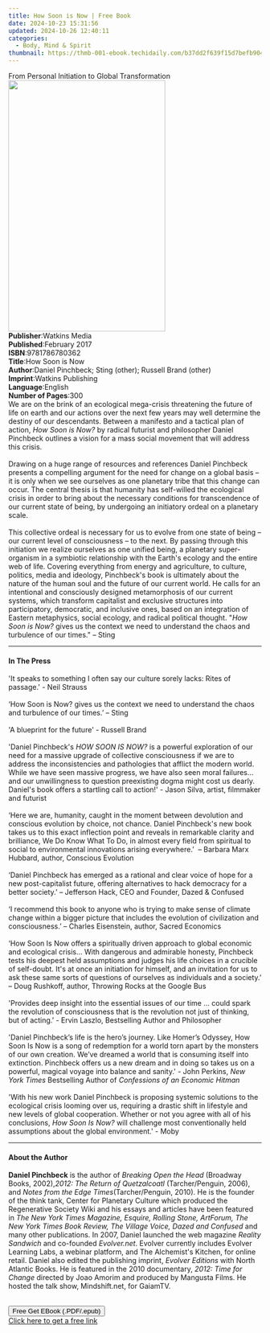 ```yaml
---
title: How Soon is Now | Free Book
date: 2024-10-23 15:31:56
updated: 2024-10-26 12:40:11
categories:
  - Body, Mind & Spirit
thumbnail: https://thmb-001-ebook.techidaily.com/b37dd2f639f15d7befb904f02d02edf37cda539c730029a482aea00e4ebaa9b9.jpg
---
```

<main id="book-container">
  <div class="flex flex-col">
    <div class="book-brief flex-1 py-6 px-4 sm:p-6 md:py-10 md:px-8">
      <!-- brief-->
      <div class="book-brief-main">
        From Personal Initiation to Global Transformation
      </div>
    </div>
    <div
      class="book-meta-info flex-1 grid gap-4 col-start-1 col-end-3 row-start-1 sm:mb-6 sm:grid-cols-4 lg:gap-6 lg:col-start-2 lg:row-end-6 lg:row-span-6 lg:mb-0"
    >
      <div
        class="book-meta-info-left place-content-center mt-4 p-4 text-sm leading-6 col-start-2 col-span-2 dark:text-slate-400"
      >
        <img
          class="w-full h-500 object-cover rounded-lg sm:h-255 sm:col-span-2 lg:col-span-full"
          src="https://img-001-ebook.techidaily.com/085646b59a2415fb79838aa7ed69de93ffe5a5fe77bf9411aa75e418df026323.jpg"
          alt=""
          width="312"
          height="500"
        />
      </div>
      <div
        class="book-meta-info-right mt-2 col-start-1 row-start-2 col-span-3 self-center"
      >
        <!-- meta data  -->
        <div class="flex flex-col px-4 md:px-8">
          <div class="flex-1">
            <strong>Publisher</strong>:<span class="px-2">Watkins Media</span>
          </div>
          <div class="flex-1">
            <strong>Published</strong>:<span class="px-2">February 2017</span>
          </div>
          <div class="flex-1">
            <strong>ISBN</strong>:<span class="px-2">9781786780362</span>
          </div>
          <div class="flex-1">
            <strong>Title</strong>:<span class="px-2">How Soon is Now</span>
          </div>
          <div class="flex-1">
            <strong>Author</strong>:<span class="px-2"
              >Daniel Pinchbeck; Sting (other); Russell Brand (other)</span
            >
          </div>
          <div class="flex-1">
            <strong>Imprint</strong>:<span class="px-2"
              >Watkins Publishing</span
            >
          </div>
          <div class="flex-1">
            <strong>Language</strong>:<span class="px-2">English</span>
          </div>
          <div class="flex-1">
            <strong>Number of Pages</strong>:<span class="px-2">300</span>
          </div>
        </div>
      </div>
    </div>
    <div class="book-description flex-1 py-6 px-4 sm:p-6 md:py-10 md:px-8">
      <div class="book-description-main">
        <div accordion-content="" id="description">
          We are on the brink of an ecological mega-crisis threatening the
          future of life on earth and our actions over the next few years may
          well determine the destiny of our descendants. Between a manifesto and
          a tactical plan of action,&nbsp;<i>How Soon is Now?</i>&nbsp;by
          radical futurist and philosopher Daniel Pinchbeck outlines a vision
          for a mass social movement that will address this crisis.<br /><br />Drawing
          on a huge range of resources and references Daniel Pinchbeck presents
          a compelling argument for the need for change on a global basis – it
          is only when we see ourselves as one planetary tribe that this change
          can occur. The central thesis is that humanity has self-willed the
          ecological crisis in order to bring about the necessary conditions for
          transcendence of our current state of being, by undergoing an
          initiatory ordeal on a planetary scale. <br /><br />This collective
          ordeal is necessary for us to evolve from one state of being – our
          current level of consciousness – to the next. By passing through this
          initiation we realize ourselves as one unified being, a planetary
          super-organism in a symbiotic relationship with the Earth's ecology
          and the entire web of life. Covering everything from energy and
          agriculture, to culture, politics, media and ideology, Pinchbeck's
          book is ultimately about the nature of the human soul and the future
          of our current world. He calls for an intentional and consciously
          designed metamorphosis of our current systems, which transform
          capitalist and exclusive structures into participatory, democratic,
          and inclusive ones, based on an integration of Eastern metaphysics,
          social ecology, and radical political thought. "<i>How Soon is Now?</i
          >&nbsp;gives us the context we need to understand the chaos and
          turbulence of our times." – Sting
        </div>
        <div class="accordion-fader"></div>
      </div>
    </div>
    <div class="book-excerpts flex-1 py-6 px-4 sm:p-6 md:py-10 md:px-8">
      <!-- excerpts-->
      <div class="book-excerpts-main">
        <hr />
        <h4 class="placeholder placeholder-heading">
          <span>In The Press</span>
        </h4>
        <p>
          'It speaks to something I often say our culture sorely lacks: Rites of
          passage.' -&nbsp;Neil Strauss<br /><br />‘How Soon is Now?&nbsp;gives
          us the context we need to understand the chaos and turbulence of our
          times.’ – Sting<br /><br />'A blueprint for the future' -&nbsp;Russell
          Brand <b><br /></b><br />'Daniel Pinchbeck's
          <i>HOW SOON IS NOW?</i> is a powerful exploration of our need for a
          massive upgrade of collective consciousness if we are to address the
          inconsistencies and pathologies that afflict the modern world. While
          we have seen massive progress, we have also seen moral failures... and
          our unwillingness to question preexisting dogma might cost us
          dearly.&nbsp; Daniel's book offers a startling call to action!'
          -&nbsp;Jason Silva, artist, filmmaker and futurist<br /><br />
          ‘Here we are, humanity, caught in the moment between devolution and
          conscious evolution by choice, not chance. Daniel Pinchbeck's new book
          takes us to this exact inflection point and reveals&nbsp;in remarkable
          clarity and brilliance, We Do Know What To Do, in almost every field
          from spiritual to social to environmental innovations arising
          everywhere.’&nbsp; – Barbara Marx Hubbard, author, Conscious
          Evolution<br />
          &nbsp;<br />
          ‘Daniel Pinchbeck has emerged as a rational and clear voice of hope
          for a new post-capitalist future, offering alternatives to hack
          democracy for a better society.’ – Jefferson Hack, CEO and Founder,
          Dazed &amp; Confused<br />
          &nbsp;<br />
          ‘I recommend this book to anyone who is trying to make sense of
          climate change within a bigger picture that includes the evolution of
          civilization and consciousness.’ – Charles Eisenstein, author, Sacred
          Economics <br />
          &nbsp;<br />
          ‘How Soon Is Now offers a spiritually driven approach to global
          economic and ecological crisis… With dangerous and admirable honesty,
          Pinchbeck tests his deepest held assumptions and judges his life
          choices in a crucible of self-doubt. It's at once an initiation for
          himself, and an invitation for us to ask these same sorts of questions
          of ourselves as individuals and a society.’ – Doug Rushkoff, author,
          Throwing Rocks at the Google Bus<br /><br />'Provides deep insight
          into the essential issues of our time ... could spark the revolution
          of consciousness that is the revolution not just of thinking, but of
          acting.’&nbsp;- Ervin Laszlo, Bestselling Author and Philosopher<br /><br />'Daniel
          Pinchbeck’s life is the hero’s journey. Like Homer’s Odyssey, How Soon
          Is Now is a song of redemption for a world torn apart by the monsters
          of our own creation. We’ve dreamed a world that is consuming itself
          into extinction. Pinchbeck offers us a new dream and in doing so takes
          us on a powerful, magical voyage into balance and sanity.' - John
          Perkins, <i>New York Times</i> Bestselling Author of
          <i>Confessions of an Economic Hitman</i> &nbsp;&nbsp;<br /><br />'With
          his new work Daniel Pinchbeck is proposing systemic solutions to the
          ecological crisis looming over us, requiring a drastic shift in
          lifestyle and new levels of global cooperation. Whether or not you
          agree with all of his conclusions, <i>How Soon Is Now?</i> will
          challenge most conventionally held assumptions about the global
          environment.' - Moby
        </p>
      </div>
    </div>
    <div class="book-about-author flex-1 py-6 px-4 sm:p-6 md:py-10 md:px-8">
      <!-- about author-->
      <div class="book-main-author-main">
        <hr />
        <h4 class="placeholder placeholder-heading">
          <span>About the Author</span>
        </h4>
        <p>
          <b>Daniel Pinchbeck</b> is the author of&nbsp;<i
            >Breaking Open the Head&nbsp;</i
          >(Broadway Books, 2002),<i>2012: The Return of Quetzalcoatl</i
          >&nbsp;(Tarcher/Penguin, 2006), and&nbsp;<i
            >Notes from the Edge Times</i
          >(Tarcher/Penguin, 2010). He is the founder of the think tank, Center
          for Planetary Culture which produced the Regenerative Society Wiki and
          his essays and articles have been featured in&nbsp;<i
            >The New York Times Magazine, Esquire, Rolling Stone, ArtForum, The
            New York Times Book Review, The Village Voice, Dazed and Confused</i
          >&nbsp;and many other publications. In 2007, Daniel launched the web
          magazine&nbsp;<i>Reality Sandwich</i>&nbsp;and
          co-founded&nbsp;<i>Evolver.net</i>. Evolver currently includes Evolver
          Learning Labs, a webinar platform, and The Alchemist's Kitchen, for
          online retail. Daniel also edited the publishing imprint,&nbsp;<i
            >Evolver Editions</i
          >&nbsp;with North Atlantic Books. He is featured in the 2010
          documentary,<i>&nbsp;2012: Time for Change</i>&nbsp;directed by Joao
          Amorim and produced by Mangusta Films. He hosted the talk show,
          Mindshift.net, for GaiamTV.<br /><b><br /></b>
        </p>
      </div>
    </div>
    <div class="book-free-get flex-1 py-6 px-4 sm:p-6 md:py-10 md:px-8">
      <button
        id="btn-free-get"
        class="bg-blue-500 hover:bg-blue-700 text-white font-bold py-2 px-4 rounded"
      >
        Free Get EBook (.PDF/.epub)
      </button>
      <div id="countdown-display" class="px-2 text-lg mt-2"></div>
      <a
        id="free-link"
        class="hidden bg-blue-500 hover:bg-blue-700 text-white font-bold py-2 px-4 rounded"
        href="https://www.ebooks.com/en-us/book/2646276/how-soon-is-now/daniel-pinchbeck/"
        target="_blank"
        >Click here to get a free link</a
      >
    </div>
    <script>
      let countdownTime = 0;
      let countdownInterval = null;
      document
        .getElementById('btn-free-get')
        .addEventListener('click', startCountdown);
      function startCountdown() {
        countdownTime = new Date().getTime() + 60000 * 3;
        countdownInterval = setInterval(updateCountdown, 1000);
        document.getElementById('btn-free-get').disabled = true;
        document
          .getElementById('btn-free-get')
          .classList.add('bg-gray-500', 'cursor-not-allowed');
      }
      function updateCountdown() {
        let currentTime = new Date().getTime();
        let timeLeft = countdownTime - currentTime;
        let secondsLeft = Math.floor(timeLeft / 1000);
        document.getElementById('countdown-display').innerHTML =
          `Remaining time: ${secondsLeft} seconds.`;
        if (secondsLeft <= 0) {
          clearInterval(countdownInterval);
          document.getElementById('btn-free-get').classList.add('hidden');
          document.getElementById('free-link').classList.remove('hidden');
          document.getElementById('countdown-display').innerHTML = '';
        }
      }
    </script>
  </div>
</main>
